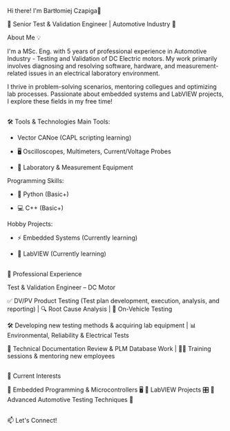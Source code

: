 Hi there! I'm Bartłomiej Czapiga👋

🚗 Senior Test & Validation Engineer | Automotive Industry 🔬



About Me 💡

I'm a MSc. Eng. with 5 years of professional experience in Automotive Industry - Testing and Validation of DC Electric motors. My work primarily involves diagnosing and resolving software, hardware, and measurement-related issues in an electrical laboratory environment.

I thrive in problem-solving scenarios, mentoring collegues and optimizing lab processes. Passionate about embedded systems and LabVIEW projects, I explore these fields in my free time!


##
🛠️ Tools & Technologies
Main Tools:

- Vector CANoe (CAPL scripting learning)

- 🖥️ Oscilloscopes, Multimeters, Current/Voltage Probes

- 🔬 Laboratory & Measurement Equipment <br />


Programming Skills:

- 🐍 Python (Basic+)

- 💻 C++ (Basic+)

Hobby Projects:

- ⚡ Embedded Systems (Currently learning)
  
- 🔧 LabVIEW (Currently learning)
  

##
💼 Professional Experience  


Test & Validation Engineer – DC Motor

✅ DV/PV Product Testing (Test plan development, execution, analysis, and reporting) | 🔍 Root Cause Analysis | 🚗 On-Vehicle Testing

🛠️ Developing new testing methods & acquiring lab equipment | 📊 Environmental, Reliability & Electrical Tests

📜 Technical Documentation Review & PLM Database Work | 👨‍🏫 Training sessions & mentoring new employees
##
##
🚀 Current Interests

🔹 Embedded Programming & Microcontrollers 🖥️
🔹 LabVIEW Projects 🎛️
🔹 Advanced Automotive Testing Techniques 🚗

##
📫 Let's Connect!
